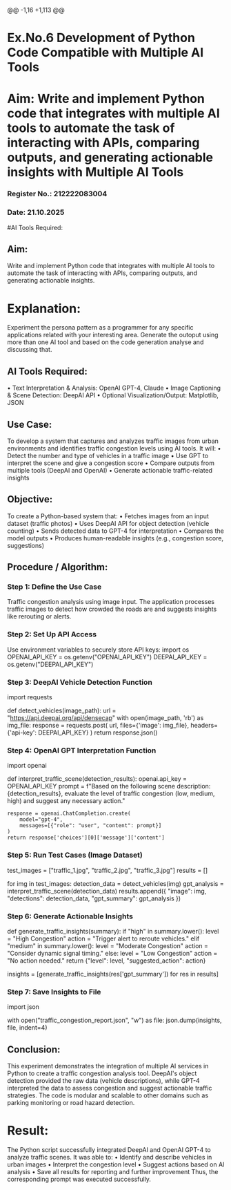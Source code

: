 @@ -1,16 +1,113 @@
# Ex.No.6 Development of Python Code Compatible with Multiple AI Tools

# Aim: Write and implement Python code that integrates with multiple AI tools to automate the task of interacting with APIs, comparing outputs, and generating actionable insights with Multiple AI Tools
### Register No.: 212222083004
### Date: 21.10.2025

#AI Tools Required:
## Aim:
Write and implement Python code that integrates with multiple AI tools to automate the task of interacting with APIs, comparing outputs, and generating actionable insights.

# Explanation:
Experiment the persona pattern as a programmer for any specific applications related with your interesting area. 
Generate the outoput using more than one AI tool and based on the code generation analyse and discussing that. 
## AI Tools Required:
•	Text Interpretation & Analysis: OpenAI GPT-4, Claude
•	Image Captioning & Scene Detection: DeepAI API
•	Optional Visualization/Output: Matplotlib, JSON

## Use Case:
To develop a system that captures and analyzes traffic images from urban environments and identifies traffic congestion levels using AI tools. It will:
•	Detect the number and type of vehicles in a traffic image
•	Use GPT to interpret the scene and give a congestion score
•	Compare outputs from multiple tools (DeepAI and OpenAI)
•	Generate actionable traffic-related insights

## Objective:
To create a Python-based system that:
•	Fetches images from an input dataset (traffic photos)
•	Uses DeepAI API for object detection (vehicle counting)
•	Sends detected data to GPT-4 for interpretation
•	Compares the model outputs
•	Produces human-readable insights (e.g., congestion score, suggestions)

## Procedure / Algorithm:

### Step 1: Define the Use Case
Traffic congestion analysis using image input.
The application processes traffic images to detect how crowded the roads are and suggests insights like rerouting or alerts.

### Step 2: Set Up API Access
Use environment variables to securely store API keys:
import os
OPENAI_API_KEY = os.getenv("OPENAI_API_KEY")
DEEPAI_API_KEY = os.getenv("DEEPAI_API_KEY")

### Step 3: DeepAI Vehicle Detection Function
import requests

def detect_vehicles(image_path):
    url = "https://api.deepai.org/api/densecap"
    with open(image_path, 'rb') as img_file:
        response = requests.post(
            url,
            files={'image': img_file},
            headers={'api-key': DEEPAI_API_KEY}
        )
    return response.json()

### Step 4: OpenAI GPT Interpretation Function
import openai

def interpret_traffic_scene(detection_results):
    openai.api_key = OPENAI_API_KEY
    prompt = f"Based on the following scene description: {detection_results}, evaluate the level of traffic congestion (low, medium, high) and suggest any necessary action."
    
    response = openai.ChatCompletion.create(
        model="gpt-4",
        messages=[{"role": "user", "content": prompt}]
    )
    return response['choices'][0]['message']['content']

### Step 5: Run Test Cases (Image Dataset)
test_images = ["traffic_1.jpg", "traffic_2.jpg", "traffic_3.jpg"]
results = []

for img in test_images:
    detection_data = detect_vehicles(img)
    gpt_analysis = interpret_traffic_scene(detection_data)
    results.append({
        "image": img,
        "detections": detection_data,
        "gpt_summary": gpt_analysis
    })

### Step 6: Generate Actionable Insights
def generate_traffic_insights(summary):
    if "high" in summary.lower():
        level = "High Congestion"
        action = "Trigger alert to reroute vehicles."
    elif "medium" in summary.lower():
        level = "Moderate Congestion"
        action = "Consider dynamic signal timing."
    else:
        level = "Low Congestion"
        action = "No action needed."
    return {"level": level, "suggested_action": action}

insights = [generate_traffic_insights(res['gpt_summary']) for res in results]

### Step 7: Save Insights to File
import json

with open("traffic_congestion_report.json", "w") as file:
    json.dump(insights, file, indent=4)

## Conclusion:
This experiment demonstrates the integration of multiple AI services in Python to create a traffic congestion analysis tool. DeepAI's object detection provided the raw data (vehicle descriptions), while GPT-4 interpreted the data to assess congestion and suggest actionable traffic strategies. The code is modular and scalable to other domains such as parking monitoring or road hazard detection.

# Result:
The Python script successfully integrated DeepAI and OpenAI GPT-4 to analyze traffic scenes. It was able to:
     •	Identify and describe vehicles in urban images
     •	Interpret the congestion level
     •	Suggest actions based on AI analysis
     •	Save all results for reporting and further improvement
Thus, the corresponding prompt was executed successfully.
